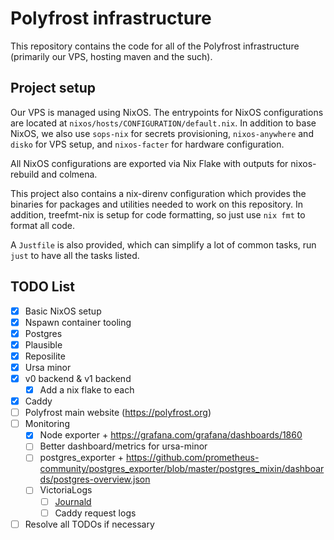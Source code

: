 # Polyfrost infrastructure

This repository contains the code for all of the Polyfrost infrastructure (primarily our VPS,
hosting maven and the such).

## Project setup

Our VPS is managed using NixOS. The entrypoints for NixOS configurations are located at
`nixos/hosts/CONFIGURATION/default.nix`. In addition to base NixOS, we also use `sops-nix` for
secrets provisioning, `nixos-anywhere` and `disko` for VPS setup, and `nixos-facter` for hardware
configuration.

All NixOS configurations are exported via Nix Flake with outputs for nixos-rebuild and colmena.

This project also contains a nix-direnv configuration which provides the binaries for packages and
utilities needed to work on this repository. In addition, treefmt-nix is setup for code formatting,
so just use `nix fmt` to format all code.

A `Justfile` is also provided, which can simplify a lot of common tasks, run `just` to have all the
tasks listed.

## TODO List

- [x] Basic NixOS setup
- [x] Nspawn container tooling
- [x] Postgres
- [x] Plausible
- [x] Reposilite
- [x] Ursa minor
- [x] v0 backend & v1 backend
  - [x] Add a nix flake to each
- [x] Caddy
- [ ] Polyfrost main website (https://polyfrost.org)
- [ ] Monitoring
  - [x] Node exporter + https://grafana.com/grafana/dashboards/1860
  - [ ] Better dashboard/metrics for ursa-minor
  - [ ] postgres_exporter + https://github.com/prometheus-community/postgres_exporter/blob/master/postgres_mixin/dashboards/postgres-overview.json
  - [ ] VictoriaLogs
    - [ ] [Journald](https://search.nixos.org/options?channel=25.05&show=services.journald.upload.settings&from=0&size=50&sort=relevance&type=packages&query=journal-upload)
    - [ ] Caddy request logs
- [ ] Resolve all TODOs if necessary
